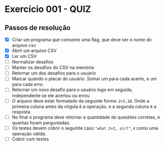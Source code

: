 # Exercício 001 - QUIZ


## Passos de resolução
- [x] Criar um programa que consome uma flag, que deve ser o nome do arquivo csv
- [x] Abrir um arquivo CSV
- [x] Ler um CSV
- [ ] Normalizar desafios
- [ ] Manter os desafios do CSV na memória
- [ ] Retornar um dos desafios para o usuário
- [ ] Marcar quando o placar do usuário. Somar um para cada acerto, e um para cada erro.
- [ ] Retornar um novo desafio para o usuário logo em seguida, independente se ele acertou ou errou
- [ ] O arquivo deve estar formatado da seguinte forma:
`2+2,10`.
Onde a primeira coluna antes da vírgula é a operação, e a segunda coluna é a resposta.
- [ ] No final o programa deve retornar a quantidade de questões corretas, e quantas foram perguntadas.
- [ ] Os testes devem cobrir o seguinte caso `"what 2+2, sir?",4` como uma operação válida.
- [ ] Cobrir com testes

